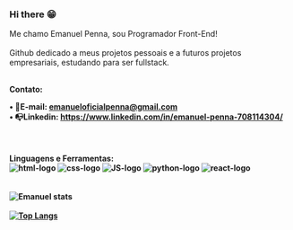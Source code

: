 ### Hi there :grin:

  Me chamo Emanuel Penna, sou Programador Front-End! 
  <br><br>Github dedicado a meus projetos pessoais e a futuros projetos empresariais, estudando para ser fullstack.
  <br>
  <br>

  <b>Contato:<b>
 
  • :e-mail:E-mail: emanueloficialpenna@gmail.com
  <br>
  • :mailbox_with_no_mail:Linkedin: https://www.linkedin.com/in/emanuel-penna-708114304/
  <br>
  <br>
  <br>
  <br>
  Linguagens e Ferramentas:
  <br>
  <img src="https://img.shields.io/badge/HTML5-E34F26?style=for-the-badge&logo=html5&logoColor=white" alt="html-logo">
  <img src="https://img.shields.io/badge/CSS3-1572B6?style=for-the-badge&logo=css3&logoColor=white" alt="css-logo">
  <img src="https://img.shields.io/badge/JavaScript-F7DF1E?style=for-the-badge&logo=javascript&logoColor=black" alt="JS-logo">
  <img src="https://img.shields.io/badge/Python-14354C?style=for-the-badge&logo=python&logoColor=white" alt="python-logo">
  <img src="https://img.shields.io/badge/React-20232A?style=for-the-badge&logo=react&logoColor=61DAFB" alt="react-logo">
  <br>
  <br>
  <br>
  ![Emanuel stats](https://github-readme-stats.vercel.app/api?username=EmanuelFHX&show_icons=true&theme=transparent)
  <br>
  <br>
  [![Top Langs](https://github-readme-stats.vercel.app/api/top-langs/?username=EmanuelFHX)](https://github.com/anuraghazra/github-readme-stats)
